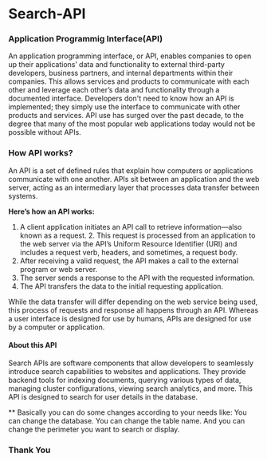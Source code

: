 # Search-API

### Application Programmig Interface(API)
An application programming interface, or API, enables companies to open up their applications’ data and functionality to external third-party developers, business partners, and internal departments within their companies. This allows services and products to communicate with each other and leverage each other’s data and functionality through a documented interface. Developers don't need to know how an API is implemented; they simply use the interface to communicate with other products and services. API use has surged over the past decade, to the degree that many of the most popular web applications today would not be possible without APIs.

### How API works?
An API is a set of defined rules that explain how computers or applications communicate with one another. APIs sit between an application and the web server, acting as an intermediary layer that processes data transfer between systems.

<b> Here’s how an API works:</b>
1. A client application initiates an API call to retrieve information—also known as a request. 2. This request is processed from an application to the web server via the API’s Uniform Resource Identifier (URI) and includes a request verb, headers, and sometimes, a request body.
3. After receiving a valid request, the API makes a call to the external program or web server.
4. The server sends a response to the API with the requested information.
5. The API transfers the data to the initial requesting application.

While the data transfer will differ depending on the web service being used, this process of requests and response all happens through an API. Whereas a user interface is designed for use by humans, APIs are designed for use by a computer or application.

#### About this API
Search APIs are software components that allow developers to seamlessly introduce search capabilities to websites and applications. They provide backend tools for indexing documents, querying various types of data, managing cluster configurations, viewing search analytics, and more.
This API is designed to search for user details in the database.

** Basically you can do some changes according to your needs like:
You can change the database.
You can change the table name.
And you can change the perimeter you want to search or display.

### Thank You

